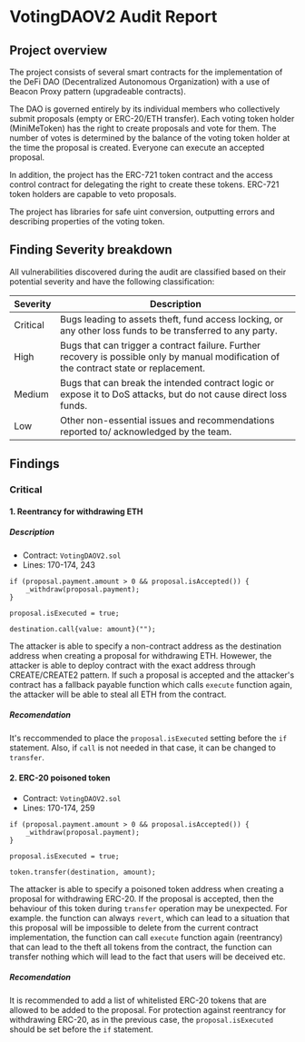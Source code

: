 # VotingDAOV2 Audit Report

## Project overview
The project consists of several smart contracts for the implementation of the DeFi DAO (Decentralized Autonomous Organization) with a use of Beacon Proxy pattern (upgradeable contracts). 

The DAO is governed entirely by its individual members who collectively submit proposals (empty or ERC-20/ETH transfer). Each voting token holder (MiniMeToken) has the right to create proposals and vote for them. The number of votes is determined by the balance of the voting token holder at the time the proposal is created. Everyone can execute an accepted proposal.

In addition, the project has the ERC-721 token contract and the access control contract for delegating the right to create these tokens. ERC-721 token holders are capable to veto proposals.

The project has libraries for safe uint conversion, outputting errors and describing properties of the voting token.

## Finding Severity breakdown

All vulnerabilities discovered during the audit are classified based on their potential severity and have the following classification:

Severity | Description
--- | ---
Critical | Bugs leading to assets theft, fund access locking, or any other loss funds to be transferred to any party. 
High     | Bugs that can trigger a contract failure. Further recovery is possible only by manual modification of the contract state or replacement.
Medium   | Bugs that can break the intended contract logic or expose it to DoS attacks, but do not cause direct loss funds.
Low | Other non-essential issues and recommendations reported to/ acknowledged by the team.

## Findings

### Critical

#### 1. Reentrancy for withdrawing ETH

##### Description
* Contract: `VotingDAOV2.sol`
* Lines: 170-174, 243
```solidity
if (proposal.payment.amount > 0 && proposal.isAccepted()) {
    _withdraw(proposal.payment);
}

proposal.isExecuted = true;
```
```solidity
destination.call{value: amount}("");
```
The attacker is able to specify a non-contract address as the destination address when creating a proposal for withdrawing ETH. Howewer, the attacker is able to deploy contract with the exact address through CREATE/CREATE2 pattern. If such a proposal is accepted and the attacker's contract has a fallback payable function which calls `execute` function again, the attacker will be able to steal all ETH from the contract.
##### Recomendation
It's reccommended to place the `proposal.isExecuted` setting before the `if` statement. Also, if `call` is not needed in that case, it can be changed to `transfer`.

#### 2. ERC-20 poisoned token
* Contract: `VotingDAOV2.sol`
* Lines: 170-174, 259
```solidity
if (proposal.payment.amount > 0 && proposal.isAccepted()) {
    _withdraw(proposal.payment);
}

proposal.isExecuted = true;
```
```solidity
token.transfer(destination, amount);
```
The attacker is able to specify a poisoned token address when creating a proposal for withdrawing ERC-20. If the proposal is accepted, then the behaviour of this token during `transfer` operation may be unexpected. For example. the function can always `revert`, which can lead to a situation that this proposal will be impossible to delete from the current contract implementation, the function can call `execute` function again (reentrancy) that can lead to the theft all tokens from the contract, the function can transfer nothing which will lead to the fact that users will be deceived etc.
##### Recomendation
It is recommended to add a list of whitelisted ERC-20 tokens that are allowed to be added to the proposal. For protection against reentrancy for withdrawing ERC-20, as in the previous case, the `proposal.isExecuted` should be set before the `if` statement.
